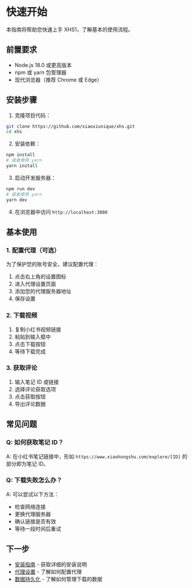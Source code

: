 # 快速开始

本指南将帮助您快速上手 XHS1，了解基本的使用流程。

## 前置要求

- Node.js 18.0 或更高版本
- npm 或 yarn 包管理器
- 现代浏览器（推荐 Chrome 或 Edge）

## 安装步骤

1. 克隆项目代码：

```bash
git clone https://github.com/xiaoxiunique/xhs.git
cd xhs
```

2. 安装依赖：

```bash
npm install
# 或者使用 yarn
yarn install
```

3. 启动开发服务器：

```bash
npm run dev
# 或者使用 yarn
yarn dev
```

4. 在浏览器中访问 `http://localhost:3000`

## 基本使用

### 1. 配置代理（可选）

为了保护您的账号安全，建议配置代理：

1. 点击右上角的设置图标
2. 进入代理设置页面
3. 添加您的代理服务器地址
4. 保存设置

### 2. 下载视频

1. 复制小红书视频链接
2. 粘贴到输入框中
3. 点击下载按钮
4. 等待下载完成

### 3. 获取评论

1. 输入笔记 ID 或链接
2. 选择评论获取选项
3. 点击获取按钮
4. 导出评论数据

## 常见问题

### Q: 如何获取笔记 ID？
A: 在小红书笔记链接中，形如 `https://www.xiaohongshu.com/explore/[ID]` 的部分即为笔记 ID。

### Q: 下载失败怎么办？
A: 可以尝试以下方法：
- 检查网络连接
- 更换代理服务器
- 确认链接是否有效
- 等待一段时间后重试

## 下一步

- [安装指南](/guide/installation) - 获取详细的安装说明
- [代理设置](/guide/proxy-settings) - 了解如何配置代理
- [数据持久化](/guide/data-persistence) - 了解如何管理下载的数据 